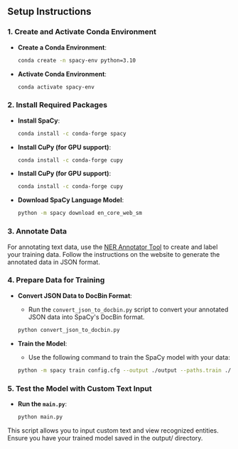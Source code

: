 ## Setup Instructions

### 1. Create and Activate Conda Environment

- **Create a Conda Environment**:
   ```bash
   conda create -n spacy-env python=3.10
   ```
- **Activate Conda Environment**:
   ```bash
   conda activate spacy-env
   ```

### 2. Install Required Packages

- **Install SpaCy**:
   ```bash
   conda install -c conda-forge spacy
   ```
- **Install CuPy (for GPU support)**:
   ```bash
   conda install -c conda-forge cupy
   ```
- **Install CuPy (for GPU support)**:
   ```bash
   conda install -c conda-forge cupy
   ```
- **Download SpaCy Language Model**:
   ```bash
   python -m spacy download en_core_web_sm
   ```

### 3. Annotate Data

For annotating text data, use the [NER Annotator Tool](https://tecoholic.github.io/ner-annotator/) to create and label your training data. Follow the instructions on the website to generate the annotated data in JSON format.

### 4. Prepare Data for Training

- **Convert JSON Data to DocBin Format**:
    - Run the `convert_json_to_docbin.py` script to convert your annotated JSON data into SpaCy's DocBin format.
    ```bash
    python convert_json_to_docbin.py
    ```

- **Train the Model**:
    - Use the following command to train the SpaCy model with your data:
    ```bash
   python -m spacy train config.cfg --output ./output --paths.train ./train.spacy --paths.dev ./train.spacy 
    ```

### 5. Test the Model with Custom Text Input

- **Run the `main.py`**:
    ```bash
    python main.py
    ```
This script allows you to input custom text and view recognized entities. Ensure you have your trained model saved in the output/ directory.
